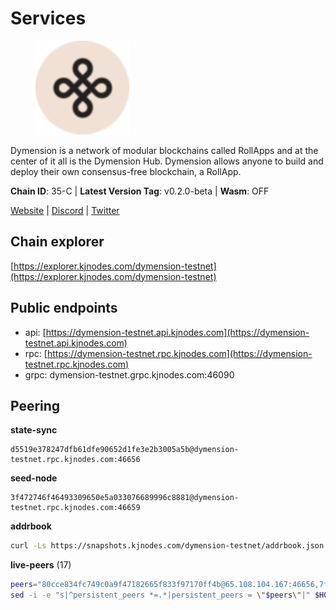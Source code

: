 # Services

<figure><img src="https://raw.githubusercontent.com/kj89/cosmos-images/main/logos/dymension.png" width="150" alt=""><figcaption></figcaption></figure>

Dymension is a network of modular blockchains called RollApps  and at the center of it all is the Dymension Hub. Dymension  allows anyone to build and deploy their own consensus-free blockchain, a RollApp.

**Chain ID**: 35-C | **Latest Version Tag**: v0.2.0-beta | **Wasm**: OFF

[Website](https://dymension.xyz/) | [Discord](https://discord.gg/dymension) | [Twitter](https://twitter.com/dymensionXYZ)




## Chain explorer
[https://explorer.kjnodes.com/dymension-testnet](https://explorer.kjnodes.com/dymension-testnet)

## Public endpoints

* api: [https://dymension-testnet.api.kjnodes.com](https://dymension-testnet.api.kjnodes.com)
* rpc: [https://dymension-testnet.rpc.kjnodes.com](https://dymension-testnet.rpc.kjnodes.com)
* grpc: dymension-testnet.grpc.kjnodes.com:46090

## Peering

**state-sync**

```text
d5519e378247dfb61dfe90652d1fe3e2b3005a5b@dymension-testnet.rpc.kjnodes.com:46656
```

**seed-node**

```text
3f472746f46493309650e5a033076689996c8881@dymension-testnet.rpc.kjnodes.com:46659
```

**addrbook**
```bash
curl -Ls https://snapshots.kjnodes.com/dymension-testnet/addrbook.json > $HOME/.dymension/config/addrbook.json
```

**live-peers** (17)
```bash
peers="80cce834fc749c0a9f47182665f833f97170ff4b@65.108.104.167:46656,7fc44e2651006fb2ddb4a56132e738da2845715f@65.108.6.45:61256,88e09de4c713ecb3497f39f6e6c599aea7a10750@65.109.38.111:20556,d5519e378247dfb61dfe90652d1fe3e2b3005a5b@65.109.68.190:46656,b473a649e58b49bc62b557e94d35a2c8c0ee9375@95.214.53.46:36656,ee2fa87279bc626f9c979093389bd1d6568d96ff@65.109.37.228:36656,8f84d324a2d266e612d06db4a793b0d001ee62a0@38.146.3.200:20556,0f1045fd8c81a8ad843cf0f96a73ed34865322a7@3.145.180.81:26656,63d971a42e323f9411ef702d1f268f9862781c1f@194.163.165.176:40656,39794289e20cf80eba0a720eed58e7097e5686c1@136.243.103.53:46656,ec843a4aea197837c13f13612a525bd7377443b1@167.235.250.107:26656,56e0f891f8312e239a631aea2f8b0e64c9f7d824@135.181.95.145:36656,b921655e6c66235915e7d4465ea2146e537f13e4@167.235.6.228:26636,877f82353e8cd6e2586ea37a6d16064eae081a74@192.95.30.128:31656,1fa5bb085e8f52c21bc71c39afbba2851bee3e18@43.157.48.181:26656,965694b051742c2da0ea66502dd9bfeea38de265@198.244.228.235:26656,c1008d2d05c56254e95d19ab7e9fe459dad2de3d@159.223.57.238:26656"
sed -i -e "s|^persistent_peers *=.*|persistent_peers = \"$peers\"|" $HOME/.dymension/config/config.toml
```
